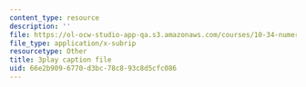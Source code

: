 ```yaml
---
content_type: resource
description: ''
file: https://ol-ocw-studio-app-qa.s3.amazonaws.com/courses/10-34-numerical-methods-applied-to-chemical-engineering-fall-2015/66e2b9096770d3bc78c893c8d5cfc086_M19mzHT8JM4.srt
file_type: application/x-subrip
resourcetype: Other
title: 3play caption file
uid: 66e2b909-6770-d3bc-78c8-93c8d5cfc086
---
```

